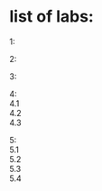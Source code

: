 # list of labs:    
1:  
  
2:  
  
3:  
  
4:  
4.1  
4.2  
4.3  
  
  
5:  
5.1  
5.2  
5.3  
5.4  
  
  
  
  
  


